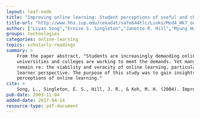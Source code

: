 ```yaml
---
layout: leaf-node
title: "Improving online learning: Student perceptions of useful and challenging characteristics"
title-url: "http://www.hhs.iup.edu/cekadat/safe644tlc/Links/Mod4_Wk7_online1-s2.0-S1096751603000885-main.pdf"
author: ["Liyan Song","Ernise S. Singleton","Janette R. Hill","Myung Hwa Koh"]
groups: technologies
categories: online-learning
topics: scholarly-readings
summary: >
    From the paper abstract, "Students are increasingly demanding online access, and
    universities and colleges are working to meet the demands. Yet many questions
    remain re: the viability and veracity of online learning, particularly from the
    learner perspective. The purpose of this study was to gain insights into learners’
    perceptions of online learning."
cite: >
    Song, L., Singleton, E. S., Hill, J. R., & Koh, M. H. (2004). Improving online learning: Student perceptions of useful and challenging characteristics. The internet and higher education, 7(1), 59-70.
pub-date: 2003-11-04
added-date: 2017-04-14
resource-type: pdf-document
---
```

